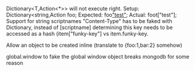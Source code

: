 ﻿Dictionary<T,Action<*>> will not execute right. 
	Setup:			Dictionary<string,Action<object> foo;
	Expected:		foo["test"](true);
	Actual:			foot["test"];
Support for string scriptnames
	"Content-Type" has to be faked with Dictionary, instead of [scriptname] determining this key needs to be accessed as a hash (item["funky-key"] vs item.funky-key.

Allow an object to be created inline (translate to {foo:1,bar:2} somehow)


global.window to fake the global window object breaks mongodb for some reason